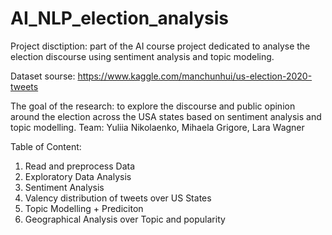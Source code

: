 # AI_NLP_election_analysis
Project disctiption: part of the AI course project dedicated to analyse the election discourse using sentiment analysis and topic modeling.

Dataset sourse: https://www.kaggle.com/manchunhui/us-election-2020-tweets

The goal of the research: to explore the discourse and public opinion around the election across the USA states based on sentiment analysis and topic modelling.
Team: Yuliia Nikolaenko, Mihaela Grigore, Lara Wagner

Table of Content:

1. Read and preprocess Data
2. Exploratory Data Analysis
3. Sentiment Analysis
4. Valency distribution of tweets over US States
5. Topic Modelling + Prediciton
6. Geographical Analysis over Topic and popularity
